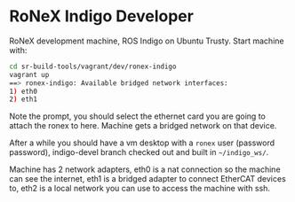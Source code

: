 RoNeX Indigo Developer
======================

RoNeX development machine, ROS Indigo on Ubuntu Trusty. Start machine with:
```sh
cd sr-build-tools/vagrant/dev/ronex-indigo
vagrant up
==> ronex-indigo: Available bridged network interfaces:
1) eth0
2) eth1
```
Note the prompt, you should select the ethernet card you are going to attach the ronex to here. Machine gets a bridged network on that device.

After a while you should have a vm desktop with a `ronex` user (password password), indigo-devel branch checked out and built in `~/indigo_ws/`.

Machine has 2 network adapters, eth0 is a nat connection so the machine can see the internet, eth1 is a bridged adapter
to connect EtherCAT devices to, eth2 is a local network
you can use to access the machine with ssh.
